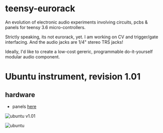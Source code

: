 # teensy-eurorack

An evolution of electronic audio experiments involving circuits, pcbs &amp; panels for teensy 3.6 micro-controllers. 

Strictly speaking, its not eurorack, yet. I am working on CV and trigger/gate interfacing. And the audio jacks are 1/4" stereo TRS jacks! 

Ideally, I'd like to create a low-cost gereric, programmable do-it-yourself modular audio component. 

# Ubuntu instrument, revision 1.01
## hardware
 * panels [here](/hardware/panels "eurorack panels")
 
![ubuntu v1.01](https://raw.githubusercontent.com/newdigate/teensy-eurorack/master/hardware/panels/Ubuntu/20hp-Ubuntu-instruments-number-one.svg?sanitize=true "ubuntu panel v1.01")

![ubuntu](https://raw.githubusercontent.com/newdigate/teensy-eurorack/master/hardware/images/IMG_0633.png "ubuntu panel v1.01 photo")
